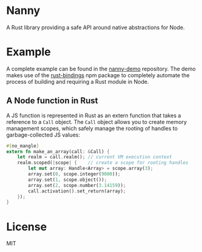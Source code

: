 # Nanny

A Rust library providing a safe API around native abstractions for Node.

# Example

A complete example can be found in the [nanny-demo](https://github.com/dherman/nanny-demo) repository. The demo makes use of the [rust-bindings](https://www.npmjs.com/package/rust-bindings) npm package to completely automate the process of building and requiring a Rust module in Node.

## A Node function in Rust

A JS function is represented in Rust as an extern function that takes a reference to a `Call` object. The `Call` object allows you to create memory management scopes, which safely manage the rooting of handles to garbage-collected JS values:

```rust
#[no_mangle]
extern fn make_an_array(call: &Call) {
    let realm = call.realm(); // current VM execution context
    realm.scoped(|scope| {    // create a scope for rooting handles
        let mut array: Handle<Array> = scope.array(3);
        array.set(0, scope.integer(9000));
        array.set(1, scope.object());
        array.set(2, scope.number(3.14159));
        call.activation().set_return(array);
    });
}
```

# License

MIT

